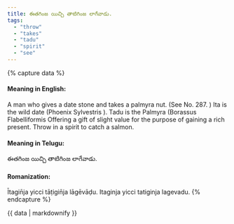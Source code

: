 ```yaml
---
title: ఈతగింజ యిచ్చి తాటిగింజ లాగేవాడు.
tags:
  - "throw"
  - "takes"
  - "tadu"
  - "spirit"
  - "see"
---
```


{% capture data %}
#### Meaning in English:
A man who gives a date stone and takes a palmyra nut.
(See No. 287. )
Ita is the wild date (Phoenix Sylvestris ). Tadu is the Palmyra (Borassus Flabelliformis
Offering a gift of slight value for the purpose of gaining a rich present.
Throw in a spirit to catch a salmon.

#### Meaning in Telugu:
ఈతగింజ యిచ్చి తాటిగింజ లాగేవాడు.

#### Romanization:
Ītagin̄ja yicci tāṭigin̄ja lāgēvāḍu.
Itaginja yicci tatiginja lagevadu.
{% endcapture %}

{{ data | markdownify }}

